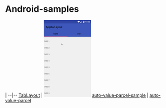 # Android-samples


|
--|--
[TabLayout](./TabLayout) | <img src="/gif/tablayout.gif" width="30%">
[auto-value-parcel-sample](./auto-value-parcel-sample) | [auto-value-parcel](https://github.com/rharter/auto-value-parcel)



